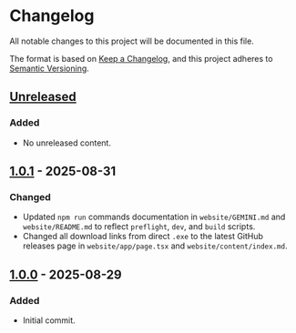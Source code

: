 # Changelog

All notable changes to this project will be documented in this file.

The format is based on [Keep a Changelog](https://keepachangelog.com/en/1.0.0/),
and this project adheres to [Semantic Versioning](https://semver.org/spec/v2.0.0.html).

## [Unreleased]

### Added

- No unreleased content.

## [1.0.1] - 2025-08-31

### Changed

- Updated `npm run` commands documentation in `website/GEMINI.md` and `website/README.md` to reflect `preflight`, `dev`, and `build` scripts.
- Changed all download links from direct `.exe` to the latest GitHub releases page in `website/app/page.tsx` and `website/content/index.md`.

## [1.0.0] - 2025-08-29

### Added

- Initial commit.

[unreleased]: https://github.com/dracoboost/hohatch/compare/v1.0.1...HEAD
[1.0.1]: https://github.com/dracoboost/hohatch/compare/v1.0.0...v1.0.1
[1.0.0]: https://github.com/dracoboost/hohatch/releases/tag/v1.0.0
